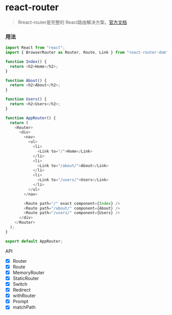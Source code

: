 # react-router
>Rreact-router是完整的 React路由解决方案。[官方文档](http://cn.redux.js.org/docs/react-redux/)

### 用法
```js
import React from "react";
import { BrowserRouter as Router, Route, Link } from "react-router-dom";

function Index() {
  return <h2>Home</h2>;
}

function About() {
  return <h2>About</h2>;
}

function Users() {
  return <h2>Users</h2>;
}

function AppRouter() {
  return (
    <Router>
      <div>
        <nav>
          <ul>
            <li>
              <Link to="/">Home</Link>
            </li>
            <li>
              <Link to="/about/">About</Link>
            </li>
            <li>
              <Link to="/users/">Users</Link>
            </li>
          </ul>
        </nav>

        <Route path="/" exact component={Index} />
        <Route path="/about/" component={About} />
        <Route path="/users/" component={Users} />
      </div>
    </Router>
  );
}

export default AppRouter;
```


API

- [x] Router
- [x] Route
- [x] MemoryRouter
- [x] StaticRouter
- [x] Switch
- [x] Redirect
- [x] withRouter
- [x] Prompt
- [x] matchPath